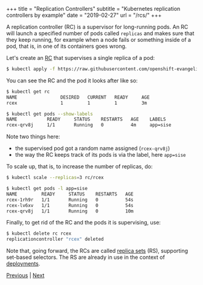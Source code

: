 +++
title = "Replication Controllers"
subtitle = "Kubernetes replication controllers by example"
date = "2019-02-27"
url = "/rcs/"
+++

A replication controller (RC) is a supervisor for long-running pods.
An RC will launch a specified number of pods called `replicas` and makes
sure that they keep running, for example when a node fails or something
inside of a pod, that is, in one of its containers goes wrong.

Let's create an [RC](https://github.com/openshift-evangelists/kbe/blob/master/specs/rcs/rc.yaml)
that supervises a single replica of a pod:

```bash
$ kubectl apply -f https://raw.githubusercontent.com/openshift-evangelists/kbe/master/specs/rcs/rc.yaml
```

You can see the RC and the pod it looks after like so:

```bash
$ kubectl get rc
NAME                DESIRED   CURRENT   READY     AGE
rcex                1         1         1         3m

$ kubectl get pods --show-labels
NAME           READY     STATUS    RESTARTS   AGE    LABELS
rcex-qrv8j     1/1       Running   0          4m     app=sise
```

Note two things here:

- the supervised pod got a random name assigned
(`rcex-qrv8j`)
- the way the RC keeps track of its pods is via the label, here `app=sise`

To scale up, that is, to increase the number of replicas, do:

```bash
$ kubectl scale --replicas=3 rc/rcex

$ kubectl get pods -l app=sise
NAME         READY     STATUS    RESTARTS   AGE
rcex-1rh9r   1/1       Running   0          54s
rcex-lv6xv   1/1       Running   0          54s
rcex-qrv8j   1/1       Running   0          10m

```

Finally, to get rid of the RC and the pods it is supervising, use:

```bash
$ kubectl delete rc rcex
replicationcontroller "rcex" deleted
```

Note that, going forward, the RCs are called [replica sets](https://kubernetes.io/docs/concepts/workloads/controllers/replicaset/) (RS), supporting set-based selectors. The RS are already in use in the context of [deployments](/deployments/).

[Previous](/labels) | [Next](/deployments)
